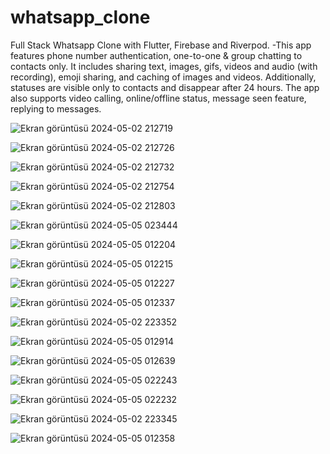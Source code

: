 # whatsapp_clone

 Full Stack Whatsapp Clone with Flutter, Firebase and Riverpod. 
 -This app features phone number authentication, one-to-one & group chatting  to contacts only. It includes sharing text, images, gifs, videos and audio (with recording), emoji sharing, and caching of images and videos. Additionally, statuses are visible only to contacts and disappear after 24 hours. The app also supports video calling, online/offline status, message seen feature, replying to messages.

 ![Ekran görüntüsü 2024-05-02 212719](https://github.com/nilaybesli/whatsapp_clone/assets/64665975/2db7bb94-7a62-4a7f-86dc-8ae55c15dd54)


![Ekran görüntüsü 2024-05-02 212726](https://github.com/nilaybesli/whatsapp_clone/assets/64665975/dc6cf1f3-2138-4045-87c3-092eda7c56d0)


![Ekran görüntüsü 2024-05-02 212732](https://github.com/nilaybesli/whatsapp_clone/assets/64665975/98c8be8e-d702-4306-8075-3c65d39adc51)


![Ekran görüntüsü 2024-05-02 212754](https://github.com/nilaybesli/whatsapp_clone/assets/64665975/88ad8b44-886f-4238-af66-6fc250da7cdf)


![Ekran görüntüsü 2024-05-02 212803](https://github.com/nilaybesli/whatsapp_clone/assets/64665975/017a9ce0-b220-42ea-ae08-dd98d6431a0f)


![Ekran görüntüsü 2024-05-05 023444](https://github.com/nilaybesli/whatsapp_clone/assets/64665975/d78375c5-7dcd-4bbe-85ee-6f7dad26429d)


![Ekran görüntüsü 2024-05-05 012204](https://github.com/nilaybesli/whatsapp_clone/assets/64665975/e68c2abb-3afd-4ad0-a540-5cb9e0bb7a16)


![Ekran görüntüsü 2024-05-05 012215](https://github.com/nilaybesli/whatsapp_clone/assets/64665975/9ebc52cb-cd61-4951-8fad-dec30504f53f)


![Ekran görüntüsü 2024-05-05 012227](https://github.com/nilaybesli/whatsapp_clone/assets/64665975/b7258be0-1040-4a90-95c2-f57487d5b231)


![Ekran görüntüsü 2024-05-05 012337](https://github.com/nilaybesli/whatsapp_clone/assets/64665975/ddcd8d65-825c-4a07-b4ca-48f451c3be99)


![Ekran görüntüsü 2024-05-02 223352](https://github.com/nilaybesli/whatsapp_clone/assets/64665975/1241eb78-a87e-4018-a55b-afba87e0f117)


![Ekran görüntüsü 2024-05-05 012914](https://github.com/nilaybesli/whatsapp_clone/assets/64665975/a78605a8-9ce9-4b95-9b2e-18da5fa9e151)


![Ekran görüntüsü 2024-05-05 012639](https://github.com/nilaybesli/whatsapp_clone/assets/64665975/a7ead77f-b3ce-4b74-9ace-20152a73d79b)


![Ekran görüntüsü 2024-05-05 022243](https://github.com/nilaybesli/whatsapp_clone/assets/64665975/b229e4d6-e3cb-45fc-9c10-2e99d6598d5d)


![Ekran görüntüsü 2024-05-05 022232](https://github.com/nilaybesli/whatsapp_clone/assets/64665975/fe5c2e4e-3f75-4185-bbc9-17a56f08a7a5)


![Ekran görüntüsü 2024-05-02 223345](https://github.com/nilaybesli/whatsapp_clone/assets/64665975/213547c9-0490-4753-9890-3dbd4435a4c8)


![Ekran görüntüsü 2024-05-05 012358](https://github.com/nilaybesli/whatsapp_clone/assets/64665975/d187aefb-154b-4c16-9c2d-3fba23f39e14)

















